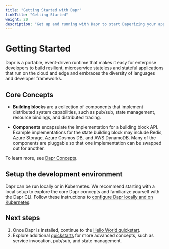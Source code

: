 ```yaml
---
title: "Getting Started with Dapr"
linkTitle: "Getting Started"
weight: 20
description: "Get up and running with Dapr to start Daperizing your apps"
---
```


# Getting Started

Dapr is a portable, event-driven runtime that makes it easy for enterprise developers to build resilient, microservice stateless and stateful applications that run on the cloud and edge and embraces the diversity of languages and developer frameworks.

## Core Concepts

* **Building blocks** are a collection of components that implement distributed system capabilities, such as pub/sub, state management, resource bindings, and distributed tracing.

* **Components** encapsulate the implementation for a building block API. Example implementations for the state building block may include Redis, Azure Storage, Azure Cosmos DB, and AWS DynamoDB. Many of the components are pluggable so that one implementation can be swapped out for another.

To learn more, see [Dapr Concepts](/docs/concepts).

## Setup the development environment

Dapr can be run locally or in Kubernetes. We recommend starting with a local setup to explore the core Dapr concepts and familiarize yourself with the Dapr CLI. Follow these instructions to [configure Dapr locally and on Kubernetes](/docs/concepts/getting-started/install-dapr).

## Next steps

1. Once Dapr is installed, continue to the [Hello World quickstart](https://github.com/dapr/quickstarts/tree/master/hello-world).
2. Explore additional [quickstarts](https://github.com/dapr/quickstarts) for more advanced concepts, such as service invocation, pub/sub, and state management.